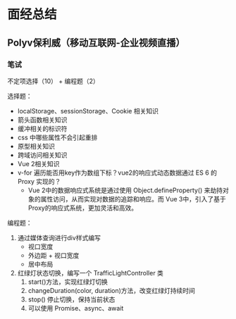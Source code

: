 # 面经总结

## Polyv保利威（移动互联网-企业视频直播）

### 笔试

不定项选择（10） + 编程题（2）

选择题：

- localStorage、sessionStorage、Cookie 相关知识
- 箭头函数相关知识
- 缓冲相关的标识符
- css 中哪些属性不会引起重排
- 原型相关知识
- 跨域访问相关知识
- Vue 2相关知识
- v-for 遍历能否用key作为数组下标？vue2的响应式动态数据通过 ES 6 的 Proxy 实现的？
  - Vue 2中的数据响应式系统是通过使用 Object.defineProperty() 来劫持对象的属性访问，从而实现对数据的追踪和响应。而 Vue 3中，引入了基于Proxy的响应式系统，更加灵活和高效。

编程题：

1. 通过媒体查询进行div样式编写
   - 视口宽度
   - 外边距 + 视口宽度
   - 居中布局
2. 红绿灯状态切换，编写一个 TrafficLightController 类
   1. start()方法，实现红绿灯切换
   2. changeDuration(color, duration)方法，改变红绿灯持续时间
   3. stop() 停止切换，保持当前状态
   4. 可以使用 Promise、async、await 